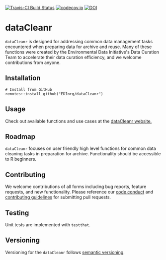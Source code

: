 <!-- This comment enables badge extraction to pkgdown site -->

[![Travis-CI Build Status](https://travis-ci.com/EDIorg/dataCleanr.svg?branch=master)](https://travis-ci.org/EDIorg/dataCleanr)
[![codecov.io](https://codecov.io/github/EDIorg/dataCleanr/coverage.svg?branch=master)](https://codecov.io/github/EDIorg/dataCleanr?branch=master)
[![DOI](https://zenodo.org/badge/156594363.svg)](https://zenodo.org/badge/latestdoi/156594363)

# dataCleanr

`dataCleanr` is designed for addressing common data management tasks encountered when preparing data for archive and reuse. Many of these functions were created by the Environmental Data Initiative's Data Curation Team to accelerate their data curation efficiency, and we welcome contributions from anyone.

## Installation

```
# Install from GitHub
remotes::install_github("EDIorg/dataCleanr")
```

## Usage

Check out available functions and use cases at the [dataCleanr website.](https://EDIorg.github.io/dataCleanr/)

## Roadmap

`dataCleanr` focuses on user friendly high level functions for common data cleaning tasks in preparation for archive. Functionality should be accessible to R beginners.

## Contributing

We welcome contributions of all forms including bug reports, feature requests, and new functionality. Please reference our [code conduct](https://github.com/EDIorg/dataCleanr/blob/master/CODE_OF_CONDUCT.md) and [contributing guidelines](https://github.com/EDIorg/dataCleanr/blob/master/CONTRIBUTING.md) for submitting pull requests.

## Testing

Unit tests are implemented with `testthat`.

## Versioning

Versioning for the `dataCleanr` follows [semantic versioning](https://semver.org/).

